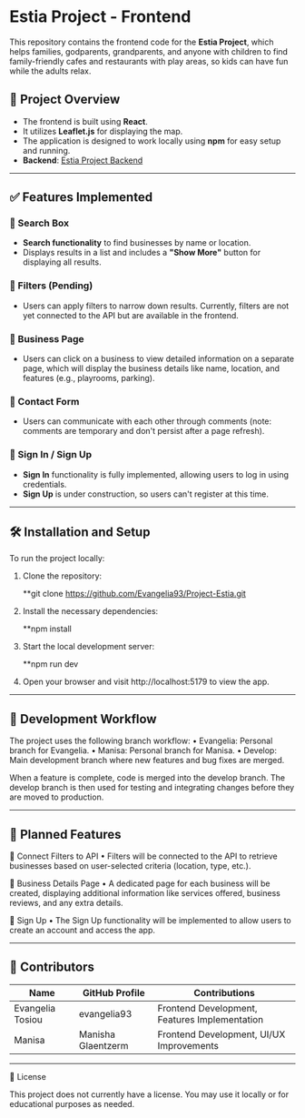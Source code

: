 # Estia Project - Frontend

This repository contains the frontend code for the **Estia Project**, which helps families, godparents, grandparents, and anyone with children to find family-friendly cafes and restaurants with play areas, so kids can have fun while the adults relax.

## 📌 Project Overview
- The frontend is built using **React**.
- It utilizes **Leaflet.js** for displaying the map.
- The application is designed to work locally using **npm** for easy setup and running.
- **Backend**: [Estia Project Backend](https://github.com/vasiliki0217/Project-Estia-Backend)

---

## ✅ Features Implemented

### 🔹 Search Box
- **Search functionality** to find businesses by name or location.
- Displays results in a list and includes a **"Show More"** button for displaying all results.

### 🔹 Filters (Pending)
- Users can apply filters to narrow down results. Currently, filters are not yet connected to the API but are available in the frontend.

### 🔹 Business Page
- Users can click on a business to view detailed information on a separate page, which will display the business details like name, location, and features (e.g., playrooms, parking).

### 🔹 Contact Form
- Users can communicate with each other through comments (note: comments are temporary and don't persist after a page refresh).

### 🔹 Sign In / Sign Up
- **Sign In** functionality is fully implemented, allowing users to log in using credentials.
- **Sign Up** is under construction, so users can't register at this time.

---

## 🛠 Installation and Setup

To run the project locally:

1. Clone the repository:

   **git clone https://github.com/Evangelia93/Project-Estia.git

2.	Install the necessary dependencies:

    **npm install

3.	Start the local development server:

    **npm run dev

4.	Open your browser and visit http://localhost:5179 to view the app.

---

## 🔧 Development Workflow

The project uses the following branch workflow:
	•	Evangelia: Personal branch for Evangelia.
	•	Manisa: Personal branch for Manisa.
	•	Develop: Main development branch where new features and bug fixes are merged.

When a feature is complete, code is merged into the develop branch. The develop branch is then used for testing and integrating changes before they are moved to production.

---

## 🚀 Planned Features

🔹 Connect Filters to API
	•	Filters will be connected to the API to retrieve businesses based on user-selected criteria (location, type, etc.).

🔹 Business Details Page
	•	A dedicated page for each business will be created, displaying additional information like services offered, business reviews, and any extra details.

🔹 Sign Up
	•	The Sign Up functionality will be implemented to allow users to create an account and access the app.

---

## 🤖 Contributors

| Name | GitHub Profile | Contributions |
|--------|---------|-------------|
| Evangelia Tosiou | evangelia93 | Frontend Development, Features Implementation |
| Manisa | Manisha Glaentzerm | Frontend Development, UI/UX Improvements |

---

📝 License

This project does not currently have a license. You may use it locally or for educational purposes as needed.
